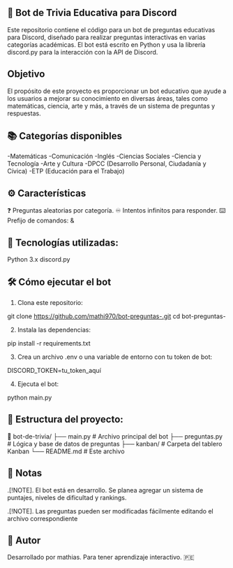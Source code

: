 ## 🤖 Bot de Trivia Educativa para Discord
Este repositorio contiene el código para un bot de preguntas educativas para Discord, diseñado para realizar preguntas interactivas en varias categorías académicas. El bot está escrito en Python y usa la librería discord.py para la interacción con la API de Discord.

## Objetivo
El propósito de este proyecto es proporcionar un bot educativo que ayude a los usuarios a mejorar su conocimiento en diversas áreas, tales como matemáticas, ciencia, arte y más, a través de un sistema de preguntas y respuestas.

## 📚 Categorías disponibles
-Matemáticas
-Comunicación
-Inglés
-Ciencias Sociales
-Ciencia y Tecnología
-Arte y Cultura
-DPCC (Desarrollo Personal, Ciudadanía y Cívica)
-ETP (Educación para el Trabajo)

## ⚙️ Características
❓ Preguntas aleatorias por categoría.
♾️ Intentos infinitos para responder.
⌨️ Prefijo de comandos: &

## 🚀 Tecnologías utilizadas:
Python 3.x
discord.py


## 🛠️ Cómo ejecutar el bot
1. Clona este repositorio:

git clone https://github.com/mathi970/bot-preguntas-.git
cd bot-preguntas-


2. Instala las dependencias:

pip install -r requirements.txt

3. Crea un archivo .env o una variable de entorno con tu token de bot:

DISCORD_TOKEN=tu_token_aquí


4. Ejecuta el bot:

python main.py


## 📂 Estructura del proyecto:

📁 bot-de-trivia/
├── main.py           # Archivo principal del bot
├── preguntas.py      # Lógica y base de datos de preguntas
├── kanban/           # Carpeta del tablero Kanban
└── README.md         # Este archivo


## 📌 Notas
.[!NOTE]. El bot está en desarrollo. Se planea agregar un sistema de puntajes, niveles de dificultad y rankings.

.[!NOTE]. Las preguntas pueden ser modificadas fácilmente editando el archivo correspondiente

## 🧠 Autor
Desarrollado por mathias.
Para tener aprendizaje interactivo. 🇵🇪
